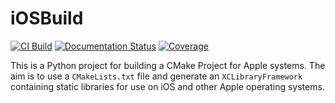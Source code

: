 # iOSBuild

[![CI Build](https://github.com/zwill22/iOSBuild/actions/workflows/python-package.yml/badge.svg)](https://github.com/zwill22/iOSBuild/actions/workflows/python-package.yml)
[![Documentation Status](https://readthedocs.org/projects/iosbuild/badge/?version=latest)](https://libuw12.readthedocs.io/en/latest/?badge=latest)
[![Coverage](https://github.com/zwill22/iOSBuild/actions/workflows/coverage.yml/badge.svg)](https://github.com/zwill22/iOSBuild/actions/workflows/coverage.yml)

This is a Python project for building a CMake Project for Apple systems.
The aim is to use a `CMakeLists.txt` file and generate an 
`XCLibraryFramework` containing static libraries for use on iOS and other
Apple operating systems.
